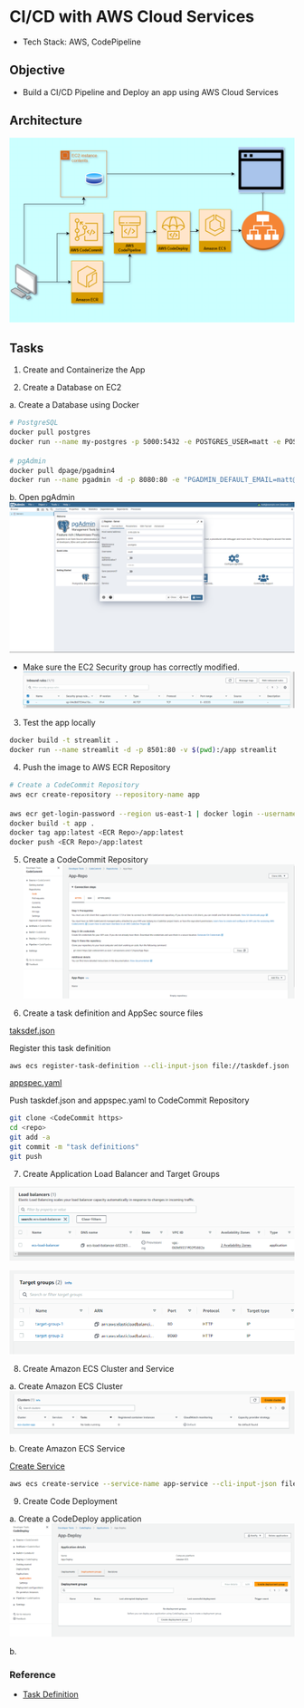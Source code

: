 # CI/CD with AWS Cloud Services

* Tech Stack: AWS, CodePipeline

## Objective
* Build a CI/CD Pipeline and Deploy an app using AWS Cloud Services

## Architecture
![Architecture](https://github.com/Mregojos/CI-CD-with-Cloud-Services/blob/main/images/Architecture.png)

## Tasks
1. Create and Containerize the App



2. Create a Database on EC2

a. Create a Database using Docker
```sh
# PostgreSQL
docker pull postgres
docker run --name my-postgres -p 5000:5432 -e POSTGRES_USER=matt -e POSTGRES_PASSWORD=password -d postgres

# pgAdmin
docker pull dpage/pgadmin4
docker run --name pgadmin -d -p 8080:80 -e "PGADMIN_DEFAULT_EMAIL=matt@example.com" -e "PGADMIN_DEFAULT_PASSWORD=password" dpage/pgadmin4
```

b. Open pgAdmin
![Database](https://github.com/Mregojos/CI-CD-with-Cloud-Services/blob/main/images/2-a.png)

* Make sure the EC2 Security group has correctly modified.
![](https://github.com/Mregojos/CI-CD-with-Cloud-Services/blob/main/images/2-b.png)

3. Test the app locally
```sh
docker build -t streamlit .
docker run --name streamlit -d -p 8501:80 -v $(pwd):/app streamlit
```

4. Push the image to AWS ECR Repository
```sh
# Create a CodeCommit Repository
aws ecr create-repository --repository-name app

aws ecr get-login-password --region us-east-1 | docker login --username AWS --password-stdin <AWS ID>.dkr.ecr.us-east-1.amazonaws.com
docker build -t app .
docker tag app:latest <ECR Repo>/app:latest
docker push <ECR Repo>/app:latest

```

5. Create a CodeCommit Repository
![CodeCommit Repository](https://github.com/Mregojos/CI-CD-with-Cloud-Services/blob/main/images/5.png)

6. Create a task definition and AppSec source files

[taksdef.json](https://github.com/Mregojos/CI-CD-with-Cloud-Services/blob/main/code/taskdef.json)

Register this task definition
```sh
aws ecs register-task-definition --cli-input-json file://taskdef.json
```

[appspec.yaml](https://github.com/Mregojos/CI-CD-with-Cloud-Services/blob/main/code/appspec.yaml)

Push taskdef.json and appspec.yaml to CodeCommit Repository
```sh
git clone <CodeCommit https>
cd <repo>
git add -a
git commit -m "task definitions"
git push
```

7. Create Application Load Balancer and Target Groups

![](https://github.com/Mregojos/CI-CD-with-Cloud-Services/blob/main/images/7-a.png)

![](https://github.com/Mregojos/CI-CD-with-Cloud-Services/blob/main/images/7-b.png)

8. Create Amazon ECS Cluster and Service

a. Create Amazon ECS Cluster
![Amazon ECS Cluster](https://github.com/Mregojos/CI-CD-with-Cloud-Services/blob/main/images/8-a.png)

b. Create Amazon ECS Service

[Create Service](https://github.com/Mregojos/CI-CD-with-Cloud-Services/blob/main/code/create-service.json)

```sh
aws ecs create-service --service-name app-service --cli-input-json file://create-service.json
```

9. Create Code Deployment

a. Create a CodeDeploy application
![](https://github.com/Mregojos/CI-CD-with-Cloud-Services/blob/main/images/9-a.png)

b. 
















### Reference

* [Task Definition](https://docs.aws.amazon.com/codepipeline/latest/userguide/tutorials-ecs-ecr-codedeploy.html#tutorials-ecs-ecr-codedeploy-taskdefinition)
